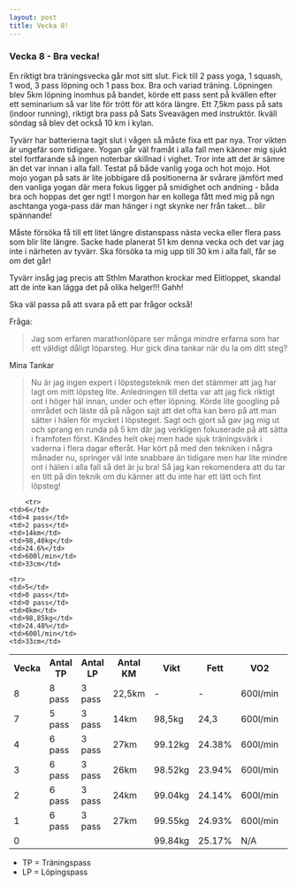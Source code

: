 ```yaml
---
layout: post
title: Vecka 8!
---
```


### Vecka 8 - Bra vecka!
En riktigt bra träningsvecka går mot sitt slut. Fick till 2 pass yoga, 1 squash, 1 wod, 3 pass löpning och 1 pass box. Bra och variad träning. Löpningen blev 5km löpning inomhus på bandet, körde ett pass sent på kvällen efter ett seminarium så var lite för trött för att köra längre. Ett 7,5km pass på sats (indoor running), riktigt bra pass på Sats Sveavägen med instruktör. Ikväll söndag så blev det också 10 km i kylan. 

Tyvärr har batterierna tagit slut i vågen så måste fixa ett par nya. Tror vikten är ungefär som tidigare. Yogan går väl framåt i alla fall men känner mig sjukt stel fortfarande så ingen noterbar skillnad i vighet. Tror inte att det är sämre än det var innan i alla fall. Testat på både vanlig yoga och hot mojo. Hot mojo yogan på sats är lite jobbigare då positionerna är svårare jämfört med den vanliga yogan där mera fokus ligger på smidighet och andning - båda bra och hoppas det ger ngt! I morgon har en kollega fått med mig på ngn aschtanga yoga-pass där man hänger i ngt skynke ner från taket... blir spännande! 

Måste försöka få till ett litet längre distanspass nästa vecka eller flera pass som blir lite längre. Sacke hade planerat 51 km denna vecka och det var jag inte i närheten av tyvärr. Ska försöka ta mig upp till 30 km i alla fall, får se om det går!

Tyvärr insåg jag precis att Sthlm Marathon krockar med Elitloppet, skandal att de inte kan lägga det på olika helger!!! Gahh!

Ska väl passa på att svara på ett par frågor också!

Fråga: 
>  Jag som erfaren marathonlöpare ser många mindre erfarna som har ett väldigt dåligt löparsteg. Hur gick dina tankar när du la om ditt steg?

Mina Tankar
>  Nu är jag ingen expert i löpstegsteknik men det stämmer att jag har lagt om mitt löpsteg lite. Anledningen till detta var att jag fick riktigt ont i höger häl innan, under och efter löpning. Körde lite googling på området och läste då på någon sajt att det ofta kan bero på att man sätter i hälen för mycket i löpsteget. Sagt och gjort så gav jag mig ut och sprang en runda på 5 km där jag verkligen fokuserade på att sätta i framfoten först. Kändes helt okej men hade sjuk träningsvärk i vaderna i flera dagar efteråt. Har kört på med den tekniken i några månader nu, springer väl inte snabbare än tidigare men har lite mindre ont i hälen i alla fall så det är ju bra! Så jag kan rekomendera att du tar en titt på din teknik om du känner att du inte har ett lätt och fint löpsteg! 


<table>

  <tr>
    <th>Vecka</th>
    <th>Antal TP</th>
    <th>Antal LP</th>
    <th>Antal KM</th>
    <th>Vikt</th>
    <th>Fett</th>
    <th>VO2</th>
    <th>Smidighet</th>
  
  <tr>
    <td>8</td>
    <td>8 pass</td>
    <td>3 pass</td>
    <td>22,5km</td>
    <td>-</td>
    <td>-</td>
    <td>600l/min</td>
    <td>33cm</td>
  </tr>
    
  <tr>
    <td>7</td>
    <td>5 pass</td>
    <td>3 pass</td>
    <td>14km</td>
    <td>98,5kg</td>
    <td>24,3</td>
    <td>600l/min</td>
    <td>33cm</td>
  </tr>
    
        <tr>
    <td>6</td>
    <td>4 pass</td>
    <td>2 pass</td>
    <td>14km</td>
    <td>98,40kg</td>
    <td>24.6%</td>
    <td>600l/min</td>
    <td>33cm</td>
  </tr>
    
    <tr>
    <td>5</td>
    <td>0 pass</td>
    <td>0 pass</td>
    <td>0km</td>
    <td>98,85kg</td>
    <td>24.48%</td>
    <td>600l/min</td>
    <td>33cm</td>
  </tr>
    <tr>
    <td>4</td>
    <td>6 pass</td>
    <td>3 pass</td>
    <td>27km</td>
    <td>99.12kg</td>
    <td>24.38%</td>
    <td>600l/min</td>
    <td>33cm</td>
  </tr>
  <tr>
    <td>3</td>
    <td>6 pass</td>
    <td>3 pass</td>
    <td>26km</td>
    <td>98.52kg</td>
    <td>23.94%</td>
    <td>600l/min</td>
    <td>33cm</td>
  </tr>
  </tr>
    <tr>
    <td>2</td>
    <td>6 pass</td>
    <td>3 pass</td>
    <td>24km</td>
    <td>99.04kg</td>
    <td>24.14%</td>
    <td>600l/min</td>
    <td>23cm</td>
  </tr>
  <tr>
    <td>1</td>
    <td>6 pass</td>
    <td>3 pass</td>
    <td>27km</td>
    <td>99.55kg</td>
    <td>24.93%</td>
    <td>600l/min</td>
    <td>34cm</td>
  </tr>
<tr>
    <td>0</td>
    <td></td>
    <td></td>
    <td></td>
    <td>99.84kg</td>
    <td>25.17%</td>
    <td>N/A</td>
    <td>N/A</td>
  </tr>
</table>

* TP = Träningspass
* LP = Löpingspass
